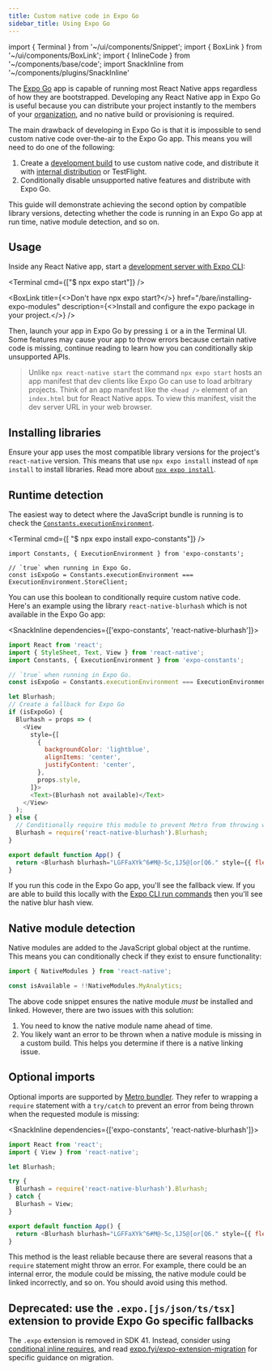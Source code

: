 ```yaml
---
title: Custom native code in Expo Go
sidebar_title: Using Expo Go
---
```


import { Terminal } from '~/ui/components/Snippet';
import { BoxLink } from '~/ui/components/BoxLink';
import { InlineCode } from '~/components/base/code';
import SnackInline from '~/components/plugins/SnackInline'

The [Expo Go][expo-go] app is capable of running most React Native apps regardless of how they are bootstrapped. Developing any React Native app in Expo Go is useful because you can distribute your project instantly to the members of your [organization](/accounts/account-types/#organizations), and no native build or provisioning is required.

The main drawback of developing in Expo Go is that it is impossible to send custom native code over-the-air to the Expo Go app. This means you will need to do one of the following:

1. Create a [development build](/development/introduction) to use custom native code, and distribute it with [internal distribution](/build/internal-distribution) or TestFlight.
2. Conditionally disable unsupported native features and distribute with Expo Go.

This guide will demonstrate achieving the second option by compatible library versions, detecting whether the code is running in an Expo Go app at run time, native module detection, and so on.

## Usage

Inside any React Native app, start a [development server with Expo CLI](/workflow/expo-cli#develop):

<Terminal cmd={["$ npx expo start"]} />

<BoxLink title={<>Don't have <InlineCode>npx expo start</InlineCode>?</>} href="/bare/installing-expo-modules" description={<>Install and configure the <InlineCode>expo</InlineCode> package in your project.</>} />

Then, launch your app in Expo Go by pressing <kbd>i</kbd> or <kbd>a</kbd> in the Terminal UI. Some features may cause your app to throw errors because certain native code is missing, continue reading to learn how you can conditionally skip unsupported APIs.

> Unlike `npx react-native start` the command `npx expo start` hosts an app manifest that dev clients like Expo Go can use to load arbitrary projects. Think of an app manifest like the `<head />` element of an `index.html` but for React Native apps. To view this manifest, visit the dev server URL in your web browser.

## Installing libraries

Ensure your app uses the most compatible library versions for the project's `react-native` version. This means that use `npx expo install` instead of `npm install` to install libraries. Read more about [`npx expo install`](/workflow/expo-cli#install).

## Runtime detection

The easiest way to detect where the JavaScript bundle is running is to check the [`Constants.executionEnvironment`](/versions/latest/sdk/constants/#nativeconstants--properties).

<Terminal cmd={[ "$ npx expo install expo-constants"]} />

```tsx
import Constants, { ExecutionEnvironment } from 'expo-constants';

// `true` when running in Expo Go.
const isExpoGo = Constants.executionEnvironment === ExecutionEnvironment.StoreClient;
```

You can use this boolean to conditionally require custom native code. Here's an example using the library `react-native-blurhash` which is not available in the Expo Go app:

<SnackInline dependencies={['expo-constants', 'react-native-blurhash']}>

```js
import React from 'react';
import { StyleSheet, Text, View } from 'react-native';
import Constants, { ExecutionEnvironment } from 'expo-constants';

// `true` when running in Expo Go.
const isExpoGo = Constants.executionEnvironment === ExecutionEnvironment.StoreClient;

let Blurhash;
// Create a fallback for Expo Go
if (isExpoGo) {
  Blurhash = props => (
    <View
      style={[
        {
          backgroundColor: 'lightblue',
          alignItems: 'center',
          justifyContent: 'center',
        },
        props.style,
      ]}>
      <Text>(Blurhash not available)</Text>
    </View>
  );
} else {
  // Conditionally require this module to prevent Metro from throwing warnings.
  Blurhash = require('react-native-blurhash').Blurhash;
}

export default function App() {
  return <Blurhash blurhash="LGFFaXYk^6#M@-5c,1J5@[or[Q6." style={{ flex: 1 }} />;
}
```

</SnackInline>

If you run this code in the Expo Go app, you'll see the fallback view. If you are able to build this locally with the [Expo CLI run commands](/workflow/expo-cli#compiling) then you'll see the native blur hash view.

## Native module detection

Native modules are added to the JavaScript global object at the runtime. This means you can conditionally check if they exist to ensure functionality:

```js
import { NativeModules } from 'react-native';

const isAvailable = !!NativeModules.MyAnalytics;
```

The above code snippet ensures the native module _must_ be installed and linked. However, there are two issues with this solution:

1. You need to know the native module name ahead of time.
2. You likely want an error to be thrown when a native module is missing in a custom build. This helps you determine if there is a native linking issue.

## Optional imports

Optional imports are supported by [Metro bundler](/guides/customizing-metro). They refer to wrapping a `require` statement with a `try/catch` to prevent an error from being thrown when the requested module is missing:

<SnackInline dependencies={['expo-constants', 'react-native-blurhash']}>

```js
import React from 'react';
import { View } from 'react-native';

let Blurhash;

try {
  Blurhash = require('react-native-blurhash').Blurhash;
} catch {
  Blurhash = View;
}

export default function App() {
  return <Blurhash blurhash="LGFFaXYk^6#M@-5c,1J5@[or[Q6." style={{ flex: 1 }} />;
}
```

</SnackInline>

This method is the least reliable because there are several reasons that a `require` statement might throw an error. For example, there could be an internal error, the module could be missing, the native module could be linked incorrectly, and so on. You should avoid using this method.

## **Deprecated**: use the `.expo.[js/json/ts/tsx]` extension to provide Expo Go specific fallbacks

The `.expo` extension is removed in SDK 41. Instead, consider using [conditional inline requires](#use-conditional-inline-requires-to-provide-fallbacks), and read [expo.fyi/expo-extension-migration](https://expo.fyi/expo-extension-migration) for specific guidance on migration.

[expo-go]: https://expo.dev/expo-go
